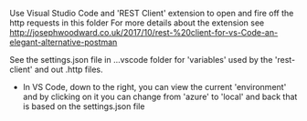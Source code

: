 
Use Visual Studio Code and 'REST Client' extension to open and fire off the http requests in this folder
For more details about the extension see http://josephwoodward.co.uk/2017/10/rest-%20client-for-vs-Code-an-elegant-alternative-postman

See the settings.json file in ..\.vscode folder for 'variables' used by the 'rest-client' and out .http files.
- In VS Code, down to the right, you can view the current 'environment' and by clicking on it you can change from 'azure' to 'local' and back that is based on the settings.json file